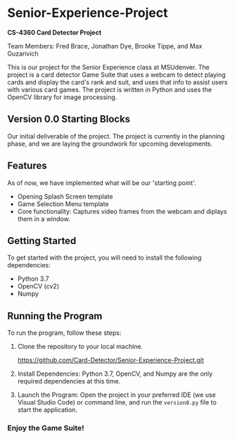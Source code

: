 # Senior-Experience-Project
**CS-4360 Card Detector Project**

Team Members: Fred Brace, Jonathan Dye, Brooke Tippe, and Max Guzarivich

This is our project for the Senior Experience class at MSUdenver. The project is a card detector Game Suite that uses a webcam to detect playing cards and display the card's rank and suit, and uses that info to assist users with various card games. The project is written in Python and uses the OpenCV library for image processing.

## Version 0.0 Starting Blocks
Our initial deliverable of the project. The project is currently in the planning phase, and we are laying the groundwork for upcoming developments.

## Features
As of now, we have implemented what will be our 'starting point'.
- Opening Splash Screen template
- Game Selection Menu template
- Core functionality: Captures video frames from the webcam and diplays them in a window.
  
## Getting Started
To get started with the project, you will need to install the following dependencies:
- Python 3.7
- OpenCV (cv2)
- Numpy

## Running the Program
To run the program, follow these steps:
1. Clone the repository to your local machine. 
   
   https://github.com/Card-Detector/Senior-Experience-Project.git
2. Install Dependencies: Python 3.7, OpenCV, and Numpy are the only required dependencies at this time.
3. Launch the Program: Open the project in your preferred IDE (we use Visual Studio Code) or command line, and run the `version0.py` file to start the application.

### Enjoy the Game Suite!